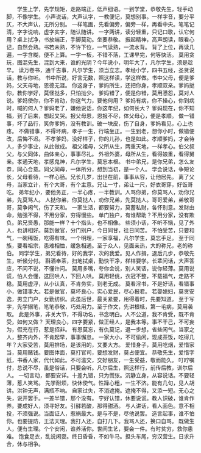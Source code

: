 　　学生上学，先学规矩，走路端正，低声细语。一到学堂，恭敬先生，轻手动脚，不像学生。 小声说话，大声认字，一教便记，莫想别事。一样字音，要分平仄，不大声认，无所分别。 一样笔画，先看偏旁，偏旁一样，再看中央。笔笔记清，字字说响，虚字实字，随认随讲。 一字两讲，读分轻重，只记口歌，认它何用？桌上拭净，书放端正，手脚莫动。坐要恭敬。 振起精神，高声朗读，眼看心记，自然会熟。书若未熟，不许下位，一气读熟，一流水背。 背了上位，再读几遍，一字含糊，便不上算。一字一板，不错不落，工课早完，何等快活。 莫用贪玩，图混先生，混到大来，谁的光阴？今年说小，明年大了，凡尔学生，须是趁早。 读万卷书，通千古事，凡尔学生，须当立志。孝经小学，四书五经，圣贤说话，教与你听。 书中所说，好言无数，照这样读，学这样做。书中父母，便是爹妈，父天母地，恩德无涯。 你这身子，爹妈所生，还把你身，孝顺双亲。爹妈挞你，教你学好，莫怪挞多，只怕挞少。 爹妈错了，便是你错，莫用懑怨，莫对人说。爹妈使你，你不肯动，你这气力，要他何用？ 爹妈有病，你不操心，你到病时，喊的何人？爹妈老了，嫌他说话，你这年纪，如何长大？ 爹妈现在，你不知福，到了后来，想起又哭。报父母恩，恩报不尽，体父母心，便是孝顺。 做一错事，坏了品行，笑你爹妈，没有教训。破一块皮，伤了自身，爹妈看见，心上也疼。 不做错事，不得坏病，孝子一生，行端坐正。一生到老，想你小时，做错便改，后悔不迟。 不孝爹妈，没好样子，你的儿孙，也是如此。孝顺爹妈，才会待人，多少事业，从此做成。 祖父祖母，父所从生，两重天地，一样孝心。伯父叔父，与父同体，曲体亲心，事事尽礼。 外祖外婆，母所从生，看得娘重，看得舅亲。孝通天地，孝感鬼神，凡尔学生，莫忘本根。 书中弟兄，是你兄弟，怎么友恭，同心合意。同父同母，一体所分，想到当初，是一个人。 学会说话，争短论长，父母看待，一样心肠。兄长几岁，出世在前，事事从容，让他居先。 离了父母，当家立计，有个大哥，有个主意。兄让一寸，弟让一尺，好衣哥穿，好饭哥吃。 弟年纪小，要他务正，一半心疼，一半教训。人骂你弟，你莫骂人，劝你兄弟，先莫骂人。 人挞你弟，你莫挞人，劝你兄弟，先莫挞人。哥哥爱弟，弟敬哥哥，莫争闲气，伤了天和。 一家生活，都要努力，莫蓄私财，各怀别意。发财由命，勉强不得，不用分家，穷得慢些。 单门独户，有谁帮助？不用分家，没有欺负。弟兄贤愚，那能一样？十个指头，也不相像。 些须小话，不听不恼，见了外人，也讲相好。莫到做官，分门别户，今日同甘，往日同苦。 不怕受苦，只要和气，一碗稀饭，吃得有味。一个明理，一家享福，凡尔学生，莫忘手足。 至于同族，要看祖宗，患难相恤，缓急相通。至于众人，见面亲热，大的称兄，老的称伯。 同学学生，弟兄看待，好的我学，次的我爱。见人作揖，退后几步，恭敬先生，听候分付。 斟酒奉茶，扫地拭桌，勤快干净，样样要学。长辈问话，大声答应，不问不说，不懂许问。 莫用多嘴，夸你会说，别人笑话，说你轻薄。莫用说谎，怕人会懂，这回哄人，下回人哄。 莫用轻佻，衣冠不整，不载福气，走路不稳。莫用虚浮，从小认真，不肯务实，到老无成。 莫看淫书，不是好话，看错事小，做错事大。若是做官，莫坏良心，实心爱民，尽心报君。 若娶媳妇，莫贪安逸，男立门户，女勤纺织。此虽后世，最关紧要，用得着时，先要知道。 至于写字，先学搦笔，笔笔恭敬，巧处用力。至于作文，先讲根柢，第一毛病，莫用袭取。 此是外事，非关大节，不得功名，书念明白。人不公道，我不肯受，既不肯受，如何又做？ 天理良心，四字要紧，做正经人，是我本等。事不干己，不可妄为，假充在行，惹是招非。 有恩莫忘，有仇莫记，退一步想，省些闲气。当家之人，整齐内外，不肯起早，事事懈怠。 一家大小，不可偷闲，现成茶饭，吃得几年？大家受苦，莫用排场，是该用的，又要大方。 爱惜身子，莫用吃烟，爱惜家当，莫用赌钱。要图体面，莫打官司，要想发财，莫占便宜。 恭敬先生，爱惜字纸，书香人家，代代如此。不可滥交，交好朋友，一生受益，敬而能久。 叮咛嘱付，总说不尽，虽是俗话，只要会听。凡尔后生，照这样行，前传后教，训尔后人。 一切言动，都要安详。十差九错，只为慌张。沉静立身，从容说话。不要轻薄，惹人笑骂。 先学耐烦，快休使气。性躁心粗，一生不济。能有几句，见人胡讲。洪钟无声，满瓶不响。 自家过失，不消遮掩。遮掩不得，又添一短。无心之失，说开罢手。一差半错，那个没有。 宁好认错，休要说谎。教人识破，谁肯作养。要成好人，须寻好友。引酵若酸，那得甜酒。 与人讲话，看人面色。意不相投，不须强说。当面证人，惹祸最大。是与不是，尽他说罢。 造言起事，谁不怕你。也要提防，王法天理。我打人还，自打几下。我骂人还，换口自骂。 既做生人，便有生理。个个安闲，谁养活你。世间生艺，要会一件。有时贫穷，救你患难。 饱食足衣，乱说闲耍。终日昏昏，不如牛马。担头车尾，穷汉营生。日求升合，休与相争。
　　
